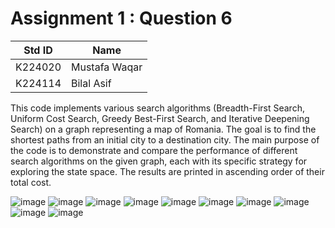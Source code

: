 # Assignment 1 : Question 6
|Std ID|Name|
|------|-|
|K224020|Mustafa Waqar|
|K224114|Bilal Asif|

This code implements various search algorithms (Breadth-First Search, Uniform Cost Search, Greedy Best-First Search,
and Iterative Deepening Search) on a graph representing a map of Romania. 
The goal is to find the shortest paths from an initial city to a destination city.
The main purpose of the code is to demonstrate and compare the performance of different search algorithms on the 
given graph, each with its specific strategy for exploring the state space. 
The results are printed in ascending order of their total cost.


![image](https://github.com/NUCES-Khi/assign1-7questions-bilal_mustafa/assets/160394884/45967cd2-a441-40bb-a14b-0e556dc02331)
![image](https://github.com/NUCES-Khi/assign1-7questions-bilal_mustafa/assets/160394884/c14386e4-b8eb-4397-a7ee-4f53b82f253c)
![image](https://github.com/NUCES-Khi/assign1-7questions-bilal_mustafa/assets/160394884/b3b99034-c06e-43cf-81b5-5c6a2ab62b8e)
![image](https://github.com/NUCES-Khi/assign1-7questions-bilal_mustafa/assets/160394884/cb414fd9-c358-4a39-bb81-4427c1e2cf9a)
![image](https://github.com/NUCES-Khi/assign1-7questions-bilal_mustafa/assets/160394884/d4c11b08-39c5-46ec-a10e-38397215e9d4)
![image](https://github.com/NUCES-Khi/assign1-7questions-bilal_mustafa/assets/160394884/e8fb3144-1618-44d0-90b4-df824e43e5a5)
![image](https://github.com/NUCES-Khi/assign1-7questions-bilal_mustafa/assets/160394884/179c4375-adf7-4a7f-8350-9ed7de751293)
![image](https://github.com/NUCES-Khi/assign1-7questions-bilal_mustafa/assets/160394884/a0ebefe0-2f15-49bb-958a-57a0daceceba)
![image](https://github.com/NUCES-Khi/assign1-7questions-bilal_mustafa/assets/160394884/89a7fb6c-4218-483c-9613-07c59e029538)
![image](https://github.com/NUCES-Khi/assign1-7questions-bilal_mustafa/assets/160394884/0f393128-b087-4da8-be21-5154ce94ebfc)

